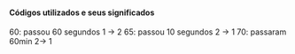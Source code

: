 #### Códigos utilizados e seus significados
60: passou 60 segundos 1 -> 2
65: passou 10 segundos 2 -> 1
70: passaram 60min 2-> 1

